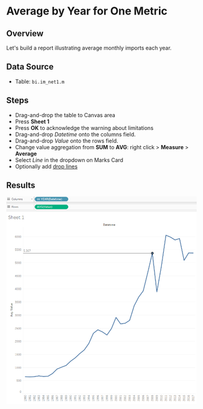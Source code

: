 # Average by Year for One Metric

## Overview

Let's build a report illustrating average monthly imports each year.

## Data Source

* Table: `bi.im_net1.m`

## Steps
- Drag-and-drop the table to Canvas area
- Press **Sheet 1**
- Press **OK** to acknowledge the warning about limitations
- Drag-and-drop _Datetime_ onto the columns field.
- Drag-and-drop _Value_ onto the rows field.
- Change value aggregation from **SUM** to **AVG**: right click > **Measure** > **Average**
- Select _Line_ in the dropdown on Marks Card
- Optionally add [drop lines](comparison_of_two_metrics_at_one_bar_graph.md#drop-lines)

## Results

![](../images/average_by_year.png)
